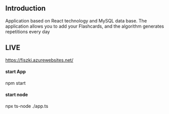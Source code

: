 ## Introduction
Application based on React technology and MySQL data base. The application allows you to add your Flashcards, and the algorithm generates repetitions every day

## LIVE 
https://fiszki.azurewebsites.net/

#### start App
npm start

#### start node
npx ts-node ./app.ts
